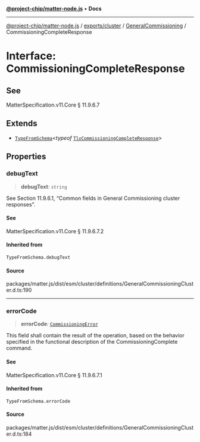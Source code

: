 [**@project-chip/matter-node.js**](../../../../../README.md) • **Docs**

***

[@project-chip/matter-node.js](../../../../../modules.md) / [exports/cluster](../../../README.md) / [GeneralCommissioning](../README.md) / CommissioningCompleteResponse

# Interface: CommissioningCompleteResponse

## See

MatterSpecification.v11.Core § 11.9.6.7

## Extends

- [`TypeFromSchema`](../../../../tlv/README.md#typefromschemas)\<*typeof* [`TlvCommissioningCompleteResponse`](../README.md#tlvcommissioningcompleteresponse)\>

## Properties

### debugText

> **debugText**: `string`

See Section 11.9.6.1, “Common fields in General Commissioning cluster responses”.

#### See

MatterSpecification.v11.Core § 11.9.6.7.2

#### Inherited from

`TypeFromSchema.debugText`

#### Source

packages/matter.js/dist/esm/cluster/definitions/GeneralCommissioningCluster.d.ts:190

***

### errorCode

> **errorCode**: [`CommissioningError`](../enumerations/CommissioningError.md)

This field shall contain the result of the operation, based on the behavior specified in the functional
description of the CommissioningComplete command.

#### See

MatterSpecification.v11.Core § 11.9.6.7.1

#### Inherited from

`TypeFromSchema.errorCode`

#### Source

packages/matter.js/dist/esm/cluster/definitions/GeneralCommissioningCluster.d.ts:184
